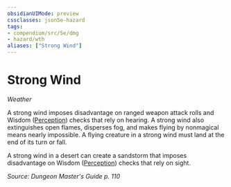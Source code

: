 ```yaml
---
obsidianUIMode: preview
cssclasses: json5e-hazard
tags:
- compendium/src/5e/dmg
- hazard/wth
aliases: ["Strong Wind"]
---
```

# Strong Wind
*Weather*  

A strong wind imposes disadvantage on ranged weapon attack rolls and Wisdom ([Perception](rules/skills.md#Perception)) checks that rely on hearing. A strong wind also extinguishes open flames, disperses fog, and makes flying by nonmagical means nearly impossible. A flying creature in a strong wind must land at the end of its turn or fall.

A strong wind in a desert can create a sandstorm that imposes disadvantage on Wisdom ([Perception](rules/skills.md#Perception)) checks that rely on sight.

*Source: Dungeon Master's Guide p. 110*